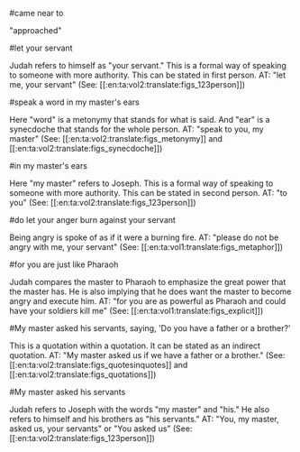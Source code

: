 #came near to

"approached"

#let your servant

Judah refers to himself as "your servant." This is a formal way of speaking to someone with more authority. This can be stated in first person. AT: "let me, your servant" (See: [[:en:ta:vol2:translate:figs_123person]])

#speak a word in my master's ears

Here "word" is a metonymy that stands for what is said. And "ear" is a synecdoche that stands for the whole person. AT: "speak to you, my master" (See: [[:en:ta:vol2:translate:figs_metonymy]] and [[:en:ta:vol2:translate:figs_synecdoche]])

#in my master's ears

Here "my master" refers to Joseph. This is a formal way of speaking to someone with more authority. This can be stated in second person. AT: "to you" (See: [[:en:ta:vol2:translate:figs_123person]])

#do let your anger burn against your servant

Being angry is spoke of as if it were a burning fire. AT: "please do not be angry with me, your servant" (See: [[:en:ta:vol1:translate:figs_metaphor]])

#for you are just like Pharaoh

Judah compares the master to Pharaoh to emphasize the great power that the master has. He is also implying that he does want the master to become angry and execute him. AT: "for you are as powerful as Pharaoh and could have your soldiers kill me" (See: [[:en:ta:vol1:translate:figs_explicit]])

#My master asked his servants, saying, 'Do you have a father or a brother?'

This is a quotation within a quotation. It can be stated as an indirect quotation. AT: "My master asked us if we have a father or a brother." (See: [[:en:ta:vol2:translate:figs_quotesinquotes]] and [[:en:ta:vol2:translate:figs_quotations]])

#My master asked his servants

Judah refers to Joseph with the words "my master" and "his." He also refers to himself and his brothers as "his servants." AT: "You, my master, asked us, your servants" or "You asked us" (See: [[:en:ta:vol2:translate:figs_123person]])